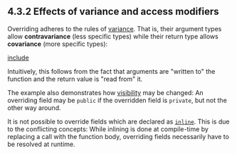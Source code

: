 ## 4.3.2 Effects of variance and access modifiers

Overriding adheres to the rules of [variance](type-system-variance.md). That is, their argument types allow **contravariance** (less specific types) while their return type allows **covariance** (more specific types):

[include](assets/OverrideVariance.hx)

Intuitively, this follows from the fact that arguments are "written to" the function and the return value is "read from" it.

The example also demonstrates how [visibility](class-field-visibility.md) may be changed: An overriding field may be `public` if the overridden field is `private`, but not the other way around.

It is not possible to override fields which are declared as [`inline`](class-field-inline.md). This is due to the conflicting concepts: While inlining is done at compile-time by replacing a call with the function body, overriding fields necessarily have to be resolved at runtime.
